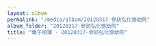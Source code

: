 ```yaml
---
layout: album
permalink: "/media/album/20120317-參訪弘化懷幼院"
album_folder: "20120317-參訪弘化懷幼院"
title: "電子相簿 - 20120317-參訪弘化懷幼院"
---
```

